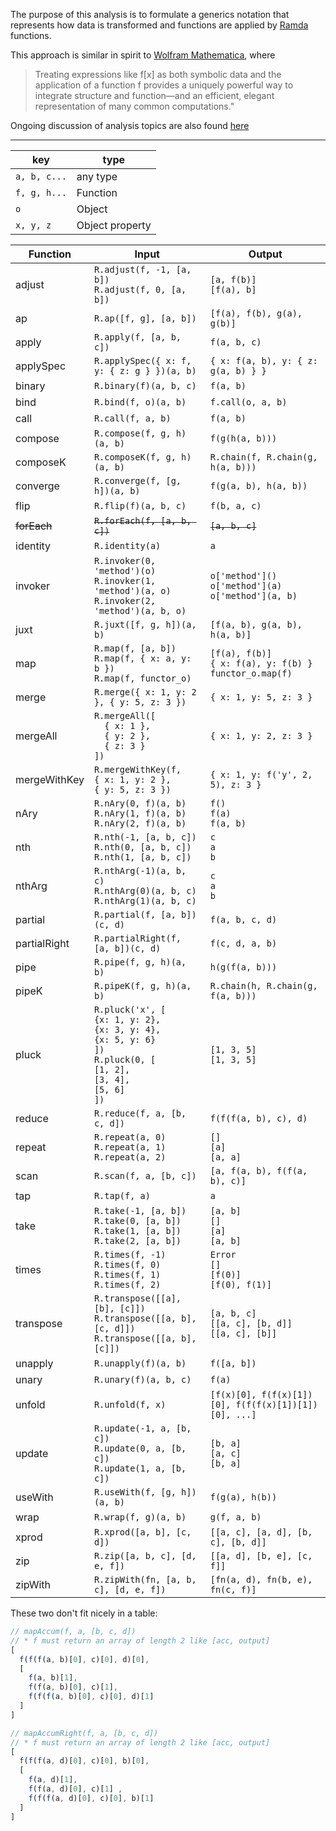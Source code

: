 The purpose of this analysis is to formulate a generics notation that represents how data is transformed and functions are applied by [Ramda](https://github.com/ramda/ramda) functions. 

This approach is similar in spirit to [Wolfram Mathematica](https://reference.wolfram.com/language/guide/FunctionalProgramming.html), where 

> Treating expressions like f[x] as both symbolic data and the application of a function f provides a uniquely powerful way to integrate structure and function—and an efficient, elegant representation of many common computations."

Ongoing discussion of analysis topics are also found [here](https://github.com/ramda/ramda/issues/1776)

<hr>

key | type
----|-----
`a, b, c...` | any type
`f, g, h...` | Function
`o` | Object
`x, y, z` | Object property

Function | Input | Output
------------|--------|----------
adjust | `R.adjust(f, -1, [a, b])`<br>`R.adjust(f, 0, [a, b])` | `[a, f(b)]`<br>`[f(a), b]`
ap | `R.ap([f, g], [a, b])` | `[f(a), f(b), g(a), g(b)]`
apply	| `R.apply(f, [a, b, c])` | `f(a, b, c)`
applySpec | `R.applySpec({ x: f, y: { z: g } })(a, b)` | `{ x: f(a, b), y: { z: g(a, b) } }` 
binary | `R.binary(f)(a, b, c)` | `f(a, b)`
bind | `R.bind(f, o)(a, b)` | `f.call(o, a, b)`
call | `R.call(f, a, b)` | `f(a, b)`
compose	| `R.compose(f, g, h)(a, b)`	| `f(g(h(a, b)))`
composeK | `R.composeK(f, g, h)(a, b)` | `R.chain(f, R.chain(g, h(a, b)))`
converge | `R.converge(f, [g, h])(a, b)` | `f(g(a, b), h(a, b))`
flip | `R.flip(f)(a, b, c)` | `f(b, a, c)`
~~forEach~~ | ~~`R.forEach(f, [a, b, c])`~~ | ~~`[a, b, c]`~~
identity | `R.identity(a)` | `a`
invoker | `R.invoker(0, 'method')(o)`<br>`R.inovker(1, 'method')(a, o)`<br>`R.invoker(2, 'method')(a, b, o)` | `o['method']()`<br>`o['method'](a)`<br>`o['method'](a, b)`
juxt | `R.juxt([f, g, h])(a, b)` | `[f(a, b), g(a, b), h(a, b)]`
map | `R.map(f, [a, b])`<br>`R.map(f, { x: a, y: b })`<br>`R.map(f, functor_o)` | `[f(a), f(b)]`<br>`{ x: f(a), y: f(b) }`<br>`functor_o.map(f)`
merge | `R.merge({ x: 1, y: 2 }, { y: 5, z: 3 })` | `{ x: 1, y: 5, z: 3 }`
mergeAll | `R.mergeAll([`<br>`  { x: 1 },`<br>`  { y: 2 },`<br>`  { z: 3 }`<br>`])` | `{ x: 1, y: 2, z: 3 }`
mergeWithKey | `R.mergeWithKey(f, `<br>`{ x: 1, y: 2 },`<br>`{ y: 5, z: 3 })` | `{ x: 1, y: f('y', 2, 5), z: 3 }`
nAry | `R.nAry(0, f)(a, b)`<br>`R.nAry(1, f)(a, b)`<br>`R.nAry(2, f)(a, b)` | `f()`<br>`f(a)`<br>`f(a, b)`
nth | `R.nth(-1, [a, b, c])`<br>`R.nth(0, [a, b, c])`<br>`R.nth(1, [a, b, c])` | `c`<br>`a`<br>`b`
nthArg | `R.nthArg(-1)(a, b, c)`<br>`R.nthArg(0)(a, b, c)`<br>`R.nthArg(1)(a, b, c)` | `c`<br>`a`<br>`b`
partial | `R.partial(f, [a, b])(c, d)` | `f(a, b, c, d)`
partialRight | `R.partialRight(f, [a, b])(c, d)` | `f(c, d, a, b)`
pipe | `R.pipe(f, g, h)(a, b)` | `h(g(f(a, b)))`
pipeK | `R.pipeK(f, g, h)(a, b)` | `R.chain(h, R.chain(g, f(a, b)))`
pluck | `R.pluck('x', [`<br>`{x: 1, y: 2}, `<br>`{x: 3, y: 4}, `<br>`{x: 5, y: 6}`<br>`])`<br>`R.pluck(0, [`<br>`[1, 2], `<br>`[3, 4], `<br>`[5, 6]`<br>`])` | `[1, 3, 5]`<br>`[1, 3, 5]`
reduce | `R.reduce(f, a, [b, c, d])` | `f(f(f(a, b), c), d)`
repeat | `R.repeat(a, 0)`<br>`R.repeat(a, 1)`<br>`R.repeat(a, 2)` | `[]`<br>`[a]`<br>`[a, a]`
scan | `R.scan(f, a, [b, c])` | `[a, f(a, b), f(f(a, b), c)]`
tap | `R.tap(f, a)` | `a`
take | `R.take(-1, [a, b])`<br>`R.take(0, [a, b])`<br>`R.take(1, [a, b])`<br>`R.take(2, [a, b])` | `[a, b]`<br>`[]`<br>`[a]`<br>`[a, b]`
times | `R.times(f, -1)`<br>`R.times(f, 0)`<br>`R.times(f, 1)`<br>`R.times(f, 2)` | `Error`<br>`[]`<br>`[f(0)]`<br>`[f(0), f(1)]`
transpose | `R.transpose([[a], [b], [c]])`<br>`R.transpose([[a, b], [c, d]])`<br>`R.transpose([[a, b], [c]])` | `[a, b, c]`<br>`[[a, c], [b, d]]`<br>`[[a, c], [b]]`
unapply | `R.unapply(f)(a, b)` | `f([a, b])`
unary | `R.unary(f)(a, b, c)` | `f(a)`
unfold | `R.unfold(f, x)` | `[f(x)[0], f(f(x)[1])[0], f(f(f(x)[1])[1])[0], ...]`
update | `R.update(-1, a, [b, c])`<br>`R.update(0, a, [b, c])`<br>`R.update(1, a, [b, c])` | `[b, a]`<br>`[a, c]`<br>`[b, a]`
useWith | `R.useWith(f, [g, h])(a, b)` | `f(g(a), h(b))`
wrap | `R.wrap(f, g)(a, b)` | `g(f, a, b)`
xprod | `R.xprod([a, b], [c, d])` | `[[a, c], [a, d], [b, c], [b, d]]`
zip | `R.zip([a, b, c], [d, e, f])` | `[[a, d], [b, e], [c, f]]`
zipWith | `R.zipWith(fn, [a, b, c], [d, e, f])` | `[fn(a, d), fn(b, e), fn(c, f)]`

These two don't fit nicely in a table:
```javascript
// mapAccum(f, a, [b, c, d])
// * f must return an array of length 2 like [acc, output]
[
  f(f(f(a, b)[0], c)[0], d)[0],
  [ 
    f(a, b)[1],  
    f(f(a, b)[0], c)[1],
    f(f(f(a, b)[0], c)[0], d)[1]
  ]
]

// mapAccumRight(f, a, [b, c, d])
// * f must return an array of length 2 like [acc, output]
[
  f(f(f(a, d)[0], c)[0], b)[0],
  [
    f(a, d)[1], 
    f(f(a, d)[0], c)[1] ,
    f(f(f(a, d)[0], c)[0], b)[1]
  ]
]
```
